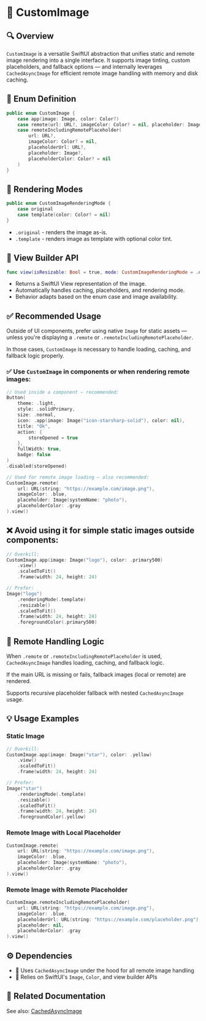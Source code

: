 # 📄 CustomImage

## 🔍 Overview

`CustomImage` is a versatile SwiftUI abstraction that unifies static and remote image rendering into a single interface. It supports image tinting, custom placeholders, and fallback options — and internally leverages `CachedAsyncImage` for efficient remote image handling with memory and disk caching.

## 🧱 Enum Definition

```swift
public enum CustomImage {
    case app(image: Image, color: Color?)
    case remote(url: URL?, imageColor: Color? = nil, placeholder: Image?, placeholderColor: Color? = nil)
    case remoteIncludingRemotePlaceholder(
        url: URL?,
        imageColor: Color? = nil,
        placeholderUrl: URL?,
        placeholder: Image?,
        placeholderColor: Color? = nil
    )
}
```

## 🎨 Rendering Modes

```swift
public enum CustomImageRenderingMode {
    case original
    case template(color: Color? = nil)
}
```

- `.original` - renders the image as-is.
- `.template` - renders image as template with optional color tint.

## 🧩 View Builder API

```swift
func view(isResizable: Bool = true, mode: CustomImageRenderingMode = .original) -> some View
```

- Returns a SwiftUI View representation of the image.
- Automatically handles caching, placeholders, and rendering mode.
- Behavior adapts based on the enum case and image availability.

## ✅ Recommended Usage

Outside of UI components, prefer using native `Image` for static assets — unless you're displaying a `.remote` or `.remoteIncludingRemotePlaceholder`.

In those cases, `CustomImage` is necessary to handle loading, caching, and fallback logic properly.

### ✅ Use `CustomImage` in components or when rendering remote images:

```swift
// Used inside a component – recommended:
Button(
    theme: .light,
    style: .solidPrimary,
    size: .normal,
    icon: .app(image: Image("icon-starsharp-solid"), color: nil),
    title: "Ok",
    action: {
        storeOpened = true
    },
    fullWidth: true,
    badge: false
)
.disabled(storeOpened)
```

```swift
// Used for remote image loading – also recommended:
CustomImage.remote(
    url: URL(string: "https://example.com/image.png"),
    imageColor: .blue,
    placeholder: Image(systemName: "photo"),
    placeholderColor: .gray
).view()
```

## ❌ Avoid using it for simple static images outside components:

```swift
// Overkill:
CustomImage.app(image: Image("logo"), color: .primary500)
    .view()
    .scaledToFit()
    .frame(width: 24, height: 24)

// Prefer:
Image("logo")
    .renderingMode(.template)
    .resizable()
    .scaledToFit()
    .frame(width: 24, height: 24)
    .foregroundColor(.primary500)
```

## 🧠 Remote Handling Logic

When `.remote` or `.remoteIncludingRemotePlaceholder` is used, `CachedAsyncImage` handles loading, caching, and fallback logic.

If the main URL is missing or fails, fallback images (local or remote) are rendered.

Supports recursive placeholder fallback with nested `CachedAsyncImage` usage.

## 💡 Usage Examples

### Static Image

```swift
// Overkill:
CustomImage.app(image: Image("star"), color: .yellow)
    .view()
    .scaledToFit()
    .frame(width: 24, height: 24)

// Prefer:
Image("star")
    .renderingMode(.template)
    .resizable()
    .scaledToFit()
    .frame(width: 24, height: 24)
    .foregroundColor(.yellow)
```

### Remote Image with Local Placeholder

```swift
CustomImage.remote(
    url: URL(string: "https://example.com/image.png"),
    imageColor: .blue,
    placeholder: Image(systemName: "photo"),
    placeholderColor: .gray
).view()
```

### Remote Image with Remote Placeholder

```swift
CustomImage.remoteIncludingRemotePlaceholder(
    url: URL(string: "https://example.com/image.png"),
    imageColor: .blue,
    placeholderUrl: URL(string: "https://example.com/placeholder.png"),
    placeholder: nil,
    placeholderColor: .gray
).view()
```

## ⚙️ Dependencies

- 🔄 Uses `CachedAsyncImage` under the hood for all remote image handling
- 🧱 Relies on SwiftUI's `Image`, `Color`, and view builder APIs

## 🔗 Related Documentation

See also: [CachedAsyncImage](https://github.com/petomuro/CachedAsyncImage)
